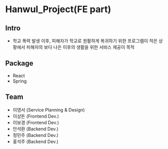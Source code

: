 # Hanwul_Project(FE part)


## Intro
* 학교 폭력 발생 이후, 피해자가 학교로 원활하게 복귀하기 위한 프로그램이 적은 상황에서 피해자의 보다 나은 이후의 생활을 위한 서비스 제공이 목적

## Package
* React
* Spring

## Team
* 이영서 (Service Planning & Design)
* 이상돈 (Frontend Dev.)
* 이보경 (Frontend Dev.)
* 안석환 (Backend Dev.)
* 정민주 (Backend Dev.)
* 홍석주 (Backend Dev.)
